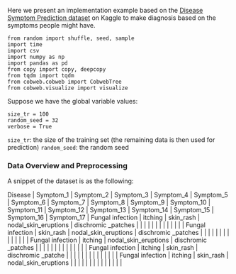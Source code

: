 Here we present an implementation example based on the [Disease Symptom Prediction dataset](https://www.kaggle.com/datasets/itachi9604/disease-symptom-description-dataset?select=dataset.csv) on Kaggle to make diagnosis based on the symptoms people might have.

	from random import shuffle, seed, sample
	import time
	import csv
	import numpy as np
	import pandas as pd
	from copy import copy, deepcopy
	from tqdm import tqdm
	from cobweb.cobweb import CobwebTree
	from cobweb.visualize import visualize

Suppose we have the global variable values:

	size_tr = 100
	random_seed = 32
	verbose = True

`size_tr`: the size of the training set (the remaining data is then used for prediction)
`random_seed`: the random seed

### Data Overview and Preprocessing

A snippet of the dataset is as the following:

Disease | Symptom_1 | Symptom_2 | Symptom_3 | Symptom_4 | Symptom_5 | Symptom_6 | Symptom_7 | Symptom_8 | Symptom_9 | Symptom_10 | Symptom_11 | Symptom_12 | Symptom_13 | Symptom_14 | Symptom_15 | Symptom_16 | Symptom_17 |
Fungal infection | itching | skin_rash | nodal_skin_eruptions | dischromic _patches | | | | | | | | | | | | |
Fungal infection | skin_rash | nodal_skin_eruptions | dischromic _patches | | | | | | | | | | | | | |
Fungal infection | itching | nodal_skin_eruptions | dischromic _patches | | | | | | | | | | | | | |
Fungal infection | itching | skin_rash | dischromic _patche | | | | | | | | | | | | | |
Fungal infection | itching | skin_rash | nodal_skin_eruptions | | | | | | | | | | | | | |




